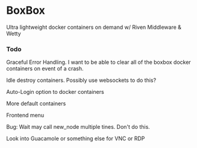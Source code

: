 # BoxBox

Ultra lightweight docker containers on demand w/ Riven Middleware & Wetty

### Todo

Graceful Error Handling. I want to be able to clear all of the boxbox docker containers on event of a crash.

Idle destroy containers. Possibly use websockets to do this?

Auto-Login option to docker containers

More default containers

Frontend menu

Bug: Wait may call new_node multiple tines. Don't do this.

Look into Guacamole or something else for VNC or RDP

